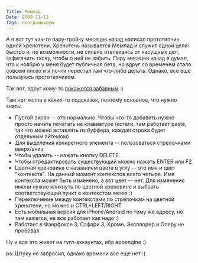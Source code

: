 ```yaml
---
Title: Мемпад
Date: 2009-11-13
Tags: программирую
---
```


А я вот тут как-то пару-тройку месяцев назад написал прототипчик одной хренотени. Хренотень называется Мемпад и служит одной цели: быстро и, по возможности, не сильно отвлекаясь от насущных дел, зафигачить таску, чтобы о ней не забыть. Пару месяцев назад я думал, что к ноябрю у меня будет публичная бета, но вдруг со временем стало совсем плохо и я почти перестал там что-либо делать. Однако, все еще пользуюсь прототипчиком.

Так вот, вдруг кому-то [покажется забавным][1] :)

Там нет хелпа и каких-то подсказок, поэтому основное, что нужно знать:
* Пустой экран -- это нормально. Чтобы что-то добавить нужно просто начать печатать на клавиатуре (кстати, там работает paste, так что можно вставлять из буффера, каждая строка будет отдельным айтемом)
* Для выделения конкретного элемента -- пользоваться стрелочками вверх/вниз
* Чтобы удалить -- нажать кнопку DELETE.
* Чтобы отредактировать существующий можно нажать ENTER или F2
* Цветная хреновина с названием цвета в углу -- это имя и цвет "контекста". На данный момент контекстов всего четыре. Имя контекста может быть изменено, а вот цвет -- нет. Для изменения имени нужно кликнуть по цветной хреновине и выбрать соответствующий пункт в контекстом меню :)
* Переключение между контекстами по стрелочкам на цветной хренотени, но можно и CTRL+LEFT/RIGHT.
* Есть мобильная версия для iPhone/Android по тому же адресу, но там кажется, не все работает как надо :)
* Работает в Фаерфоксе 3, Сафари 3, Хроме. Эксплорер и Оперу не пробовал.

Ну и все это живет на гугл-аккаунтах, ибо appengine :)

ps: Штуку не забросил, однако времени все еще нет :(

[1]: http://beta.mempadapp.com